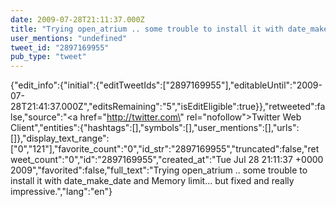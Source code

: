 ```yaml
---
date: 2009-07-28T21:11:37.000Z
title: "Trying open_atrium .. some trouble to install it with date_make_date and Memory limit... but fixed and really impressive.″"
user_mentions: "undefined"
tweet_id: "2897169955"
pub_type: "tweet"
---
```

{"edit_info":{"initial":{"editTweetIds":["2897169955"],"editableUntil":"2009-07-28T21:41:37.000Z","editsRemaining":"5","isEditEligible":true}},"retweeted":false,"source":"<a href=\"http://twitter.com\" rel=\"nofollow\">Twitter Web Client</a>","entities":{"hashtags":[],"symbols":[],"user_mentions":[],"urls":[]},"display_text_range":["0","121"],"favorite_count":"0","id_str":"2897169955","truncated":false,"retweet_count":"0","id":"2897169955","created_at":"Tue Jul 28 21:11:37 +0000 2009","favorited":false,"full_text":"Trying open_atrium .. some trouble to install it with date_make_date and Memory limit... but fixed and really impressive.","lang":"en"}
